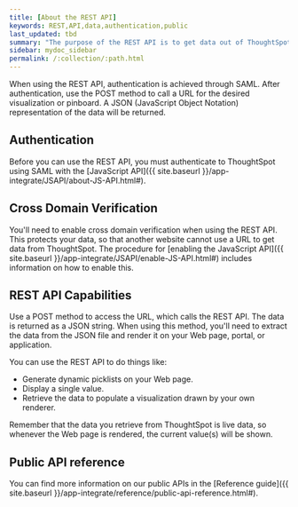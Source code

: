 ```yaml
---
title: [About the REST API]
keywords: REST,API,data,authentication,public
last_updated: tbd
summary: "The purpose of the REST API is to get data out of ThoughtSpot so you can use it in a Web page, portal, or application."
sidebar: mydoc_sidebar
permalink: /:collection/:path.html
---
```

When using the REST API, authentication is achieved through SAML. After authentication, use the POST method to call a URL for the desired visualization or pinboard. A JSON \(JavaScript Object Notation\) representation of the data will be returned.

## Authentication

Before you can use the REST API, you must authenticate to ThoughtSpot using SAML with the [JavaScript API]({{ site.baseurl }}/app-integrate/JSAPI/about-JS-API.html#).

## Cross Domain Verification

You'll need to enable cross domain verification when using the REST API. This protects your data, so that another website cannot use a URL to get data from ThoughtSpot. The procedure for [enabling the JavaScript API]({{ site.baseurl }}/app-integrate/JSAPI/enable-JS-API.html#) includes information on how to enable this.

## REST API Capabilities

Use a POST method to access the URL, which calls the REST API. The data is returned as a JSON string. When using this method, you'll need to extract the data from the JSON file and render it on your Web page, portal, or application.

You can use the REST API to do things like:

-   Generate dynamic picklists on your Web page.
-   Display a single value.
-   Retrieve the data to populate a visualization drawn by your own renderer.

Remember that the data you retrieve from ThoughtSpot is live data, so whenever the Web page is rendered, the current value\(s\) will be shown.

## Public API reference

You can find more information on our public APIs in the [Reference guide]({{ site.baseurl }}/app-integrate/reference/public-api-reference.html#).
